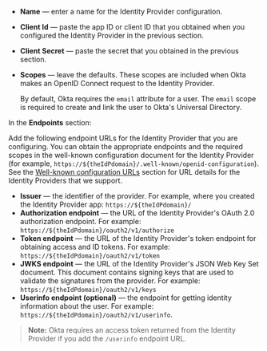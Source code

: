 * **Name** &mdash; enter a name for the Identity Provider configuration.
* **Client Id** &mdash; paste the app ID or client ID that you obtained when you configured the Identity Provider in the previous section.
* **Client Secret** &mdash; paste the secret that you obtained in the previous section.
* **Scopes** &mdash; leave the defaults. These scopes are included when Okta makes an OpenID Connect request to the Identity Provider.

    By default, Okta requires the `email` attribute for a user. The `email` scope is required to create and link the user to Okta's Universal Directory.

In the **Endpoints** section:

Add the following endpoint URLs for the <StackSelector snippet="idp" noSelector inline /> Identity Provider that you are configuring. You can obtain the appropriate endpoints and the required scopes in the well-known configuration document for the Identity Provider (for example, `https://${theIdPdomain}/.well-known/openid-configuration`). See the [Well-known configuration URLs](/docs/guides/add-an-external-idp/openidconnect/configure-idp-in-okta/#well-known-configuration-urls) section for URL details for the Identity Providers that we support.

* **Issuer** &mdash; the identifier of the <StackSelector snippet="idp" noSelector inline /> provider. For example, where you created the Identity Provider app: `https://${theIdPdomain}/`
* **Authorization endpoint** &mdash; the URL of the Identity Provider's OAuth 2.0 authorization endpoint. For example: `https://${theIdPdomain}/oauth2/v1/authorize`
* **Token endpoint** &mdash; the URL of the Identity Provider's token endpoint for obtaining access and ID tokens. For example: `https://${theIdPdomain}/oauth2/v1/token`
* **JWKS endpoint** &mdash; the URL of the Identity Provider's JSON Web Key Set document. This document contains signing keys that are used to validate the signatures from the provider. For example: `https://${theIdPdomain}/oauth2/v1/keys`
* **Userinfo endpoint (optional)** &mdash; the endpoint for getting identity information about the user. For example: `https://${theIdPdomain}/oauth2/v1/userinfo`.

> **Note:** Okta requires an access token returned from the Identity Provider if you add the `/userinfo` endpoint URL.

